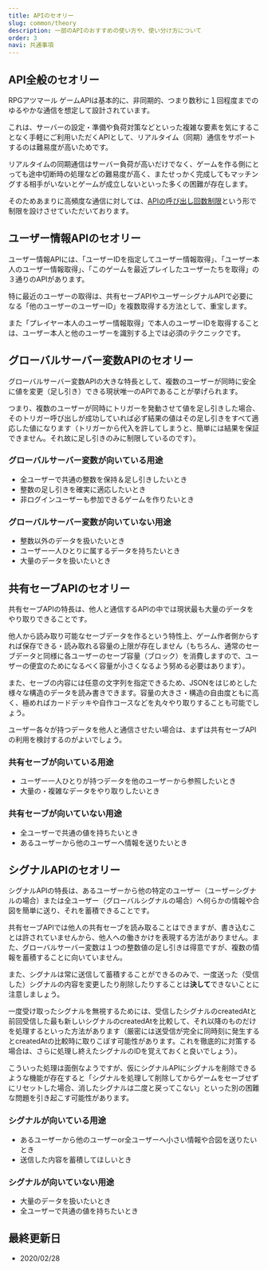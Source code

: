 ```yaml
---
title: APIのセオリー
slug: common/theory
description: 一部のAPIのおすすめの使い方や、使い分け方について
order: 3
navi: 共通事項
---
```

    
## API全般のセオリー
RPGアツマール ゲームAPIは基本的に、非同期的、つまり数秒に１回程度までのゆるやかな通信を想定して設計されています。
    
これは、サーバーの設定・準備や負荷対策などといった複雑な要素を気にすることなく手軽にご利用いただくAPIとして、リアルタイム（同期）通信をサポートするのは難易度が高いためです。
    
リアルタイムの同期通信はサーバー負荷が高いだけでなく、ゲームを作る側にとっても途中切断時の処理などの難易度が高く、またせっかく完成してもマッチングする相手がいないとゲームが成立しないといった多くの困難が存在します。
    
そのためあまりに高頻度な通信に対しては、[APIの呼び出し回数制限](/common/rate-limit)という形で制限を設けさせていただいております。
    
## ユーザー情報APIのセオリー
ユーザー情報APIには、「ユーザーIDを指定してユーザー情報取得」、「ユーザー本人のユーザー情報取得」、「このゲームを最近プレイしたユーザーたちを取得」の３通りのAPIがあります。
    
特に最近のユーザーの取得は、共有セーブAPIやユーザーシグナルAPIで必要になる「他のユーザーのユーザーID」を複数取得する方法として、重宝します。
    
また「プレイヤー本人のユーザー情報取得」で本人のユーザーIDを取得することは、ユーザー本人と他のユーザーを識別する上では必須のテクニックです。
    
## グローバルサーバー変数APIのセオリー
グローバルサーバー変数APIの大きな特長として、複数のユーザーが同時に安全に値を変更（足し引き）できる現状唯一のAPIであることが挙げられます。  
    
つまり、複数のユーザーが同時にトリガーを発動させて値を足し引きした場合、そのトリガー呼び出しが成功していれば必ず結果の値はその足し引きをすべて適応した値になります（トリガーから代入を許してしまうと、簡単には結果を保証できません。それ故に足し引きのみに制限しているのです）。
    
### グローバルサーバー変数が向いている用途
 - 全ユーザーで共通の整数を保持＆足し引きしたいとき
 - 整数の足し引きを確実に適応したいとき
 - 非ログインユーザーも参加できるゲームを作りたいとき
    
### グローバルサーバー変数が向いていない用途
 - 整数以外のデータを扱いたいとき
 - ユーザー一人ひとりに属するデータを持ちたいとき
 - 大量のデータを扱いたいとき
    
## 共有セーブAPIのセオリー
共有セーブAPIの特長は、他人と通信するAPIの中では現状最も大量のデータをやり取りできることです。 
    
他人から読み取り可能なセーブデータを作るという特性上、ゲーム作者側からすれば保存できる・読み取れる容量の上限が存在しません（もちろん、通常のセーブデータと同様に各ユーザーのセーブ容量（ブロック）を消費しますので、ユーザーの便宜のためになるべく容量が小さくなるよう努める必要はあります）。 
    
また、セーブの内容には任意の文字列を指定できるため、JSONをはじめとした様々な構造のデータを読み書きできます。容量の大きさ・構造の自由度ともに高く、極めればカードデッキや自作コースなどを丸々やり取りすることも可能でしょう。  
    
ユーザー各々が持つデータを他人と通信させたい場合は、まずは共有セーブAPIの利用を検討するのがよいでしょう。
    
### 共有セーブが向いている用途
 - ユーザー一人ひとりが持つデータを他のユーザーから参照したいとき
 - 大量の・複雑なデータをやり取りしたいとき
    
### 共有セーブが向いていない用途
 - 全ユーザーで共通の値を持ちたいとき
 - あるユーザーから他のユーザーへ情報を送りたいとき
    
## シグナルAPIのセオリー
シグナルAPIの特長は、あるユーザーから他の特定のユーザー（ユーザーシグナルの場合）または全ユーザー（グローバルシグナルの場合）へ何らかの情報や合図を簡単に送り、それを蓄積できることです。  
    
共有セーブAPIでは他人の共有セーブを読み取ることはできますが、書き込むことは許されていませんから、他人への働きかけを表現する方法がありません。また、グローバルサーバー変数は１つの整数値の足し引きは得意ですが、複数の情報を蓄積することに向いていません。
    
また、シグナルは常に送信して蓄積することができるのみで、一度送った（受信した）シグナルの内容を変更したり削除したりすることは**決して**できないことに注意しましょう。
    
一度受け取ったシグナルを無視するためには、受信したシグナルのcreatedAtと前回受信した最も新しいシグナルのcreatedAtを比較して、それ以降のものだけを処理するといった方法があります（厳密には送受信が完全に同時刻に発生するとcreatedAtの比較時に取りこぼす可能性があります。これを徹底的に対策する場合は、さらに処理し終えたシグナルのIDを覚えておくと良いでしょう）。
    
こういった処理は面倒なようですが、仮にシグナルAPIにシグナルを削除できるような機能が存在すると「シグナルを処理して削除してからゲームをセーブせずにリセットした場合、消したシグナルは二度と戻ってこない」といった別の困難な問題を引き起こす可能性があります。
    
### シグナルが向いている用途
 - あるユーザーから他のユーザーor全ユーザーへ小さい情報や合図を送りたいとき
 - 送信した内容を蓄積してほしいとき
    
### シグナルが向いていない用途
 - 大量のデータを扱いたいとき
 - 全ユーザーで共通の値を持ちたいとき
    
## 最終更新日
 - 2020/02/28
